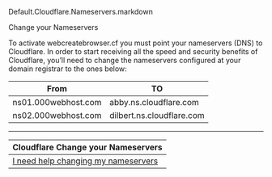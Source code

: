 
Default.Cloudflare.Nameservers.markdown

Change your Nameservers

To activate webcreatebrowser.cf you must point your nameservers (DNS) to Cloudflare. In order to start receiving
all the speed and security benefits of Cloudflare, you’ll need to change the nameservers configured
at your domain registrar to the ones below:

|              From   |            TO             |
|---------------------|---------------------------|
| ns01.000webhost.com | abby.ns.cloudflare.com    |
| ns02.000webhost.com | dilbert.ns.cloudflare.com |
***
| Cloudflare Change your Nameservers |
|------------------------------|
|[ I need help changing my nameservers](https://dash.cloudflare.com/5079fe65cb9b9b9907dc4aa72654f22b/webcreatebrowser.cf/update-nameservers#!) |


